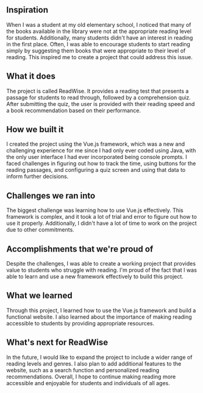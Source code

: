 ## Inspiration

When I was a student at my old elementary school, I noticed that many of the books available in the library were not at the appropriate reading level for students. Additionally, many students didn't have an interest in reading in the first place. Often, I was able to encourage students to start reading simply by suggesting them books that were appropriate to their level of reading. This inspired me to create a project that could address this issue.

## What it does

The project is called ReadWise. It provides a reading test that presents a passage for students to read through, followed by a comprehension quiz. After submitting the quiz, the user is provided with their reading speed and a book recommendation based on their performance.

## How we built it

I created the project using the Vue.js framework, which was a new and challenging experience for me since I had only ever coded using Java, with the only user interface I had ever incorporated being console prompts. I faced challenges in figuring out how to track the time, using buttons for the reading passages, and configuring a quiz screen and using that data to inform further decisions.

## Challenges we ran into

The biggest challenge was learning how to use Vue.js effectively. This framework is complex, and it took a lot of trial and error to figure out how to use it properly. Additionally, I didn't have a lot of time to work on the project due to other commitments.

## Accomplishments that we're proud of

Despite the challenges, I was able to create a working project that provides value to students who struggle with reading. I'm proud of the fact that I was able to learn and use a new framework effectively to build this project.

## What we learned

Through this project, I learned how to use the Vue.js framework and build a functional website. I also learned about the importance of making reading accessible to students by providing appropriate resources.

## What's next for ReadWise

In the future, I would like to expand the project to include a wider range of reading levels and genres. I also plan to add additional features to the website, such as a search function and personalized reading recommendations. Overall, I hope to continue making reading more accessible and enjoyable for students and individuals of all ages.
